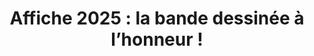 ---
layout: post
title: "Affiche 2025 : la bande dessinée à l’honneur !"
link: https://www.rolandgarros.com/fr-fr/article/affiche-officielle-2025-marc-antoine-mathieu-bande-dessinee-tennis
author: ""
published_date: ""
description: "Tradition oblige, l’affiche de Roland-Garros a été confiée à un artiste contemporain. Pour cette édition 2025, c’est Marc-Antoine Mathieu, graphiste, illustrateur et auteur de bandes dessinées qui est à l’origine d’une création originale réalisée dans le but de transposer l’âme de Roland-Garros."
language: ""
categories: "Liens"
tags: "design graphisme"
og-tags: "design graphisme"
permalink: /:categories/:year/:month/:day/:title/
---